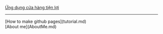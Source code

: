 [Ứng dụng cửa hàng tiện lợi](AboutMe.md)
<hr>
[How to make github pages](tutorial.md) <br>
[About me](AboutMe.md)
